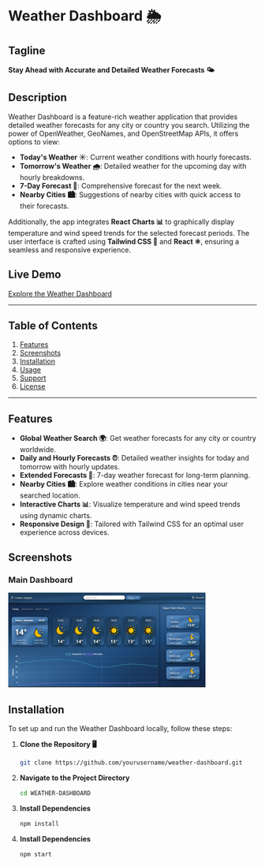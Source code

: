 # Weather Dashboard 🌦️

## Tagline

**Stay Ahead with Accurate and Detailed Weather Forecasts 🌤️**

## Description

Weather Dashboard is a feature-rich weather application that provides detailed weather forecasts for any city or country you search. Utilizing the power of OpenWeather, GeoNames, and OpenStreetMap APIs, it offers options to view:

- **Today's Weather ☀️**: Current weather conditions with hourly forecasts.
- **Tomorrow's Weather 🌧️**: Detailed weather for the upcoming day with hourly breakdowns.
- **7-Day Forecast 📅**: Comprehensive forecast for the next week.
- **Nearby Cities 🏙️**: Suggestions of nearby cities with quick access to their forecasts.

Additionally, the app integrates **React Charts 📊** to graphically display temperature and wind speed trends for the selected forecast periods. The user interface is crafted using **Tailwind CSS 🎨** and **React ⚛️**, ensuring a seamless and responsive experience.

## Live Demo

[Explore the Weather Dashboard](https://weather-dashboard-pi-five.vercel.app/)

---

## Table of Contents

1. [Features](#features)
2. [Screenshots](#screenshots)
3. [Installation](#installation)
4. [Usage](#usage)
5. [Support](#support)
6. [License](#license)

---

## Features

- **Global Weather Search 🌍**: Get weather forecasts for any city or country worldwide.
- **Daily and Hourly Forecasts ⏰**: Detailed weather insights for today and tomorrow with hourly updates.
- **Extended Forecasts 📅**: 7-day weather forecast for long-term planning.
- **Nearby Cities 🏙️**: Explore weather conditions in cities near your searched location.
- **Interactive Charts 📊**: Visualize temperature and wind speed trends using dynamic charts.
- **Responsive Design 📱**: Tailored with Tailwind CSS for an optimal user experience across devices.

## Screenshots

### Main Dashboard

<img src="./src/assets/img/screenshots/main.png" alt="Main Dashboard" width="400">

## Installation

To set up and run the Weather Dashboard locally, follow these steps:

1. **Clone the Repository 🖥️**
   ```bash
   git clone https://github.com/yourusername/weather-dashboard.git
   ```
2. **Navigate to the Project Directory**

   ```bash
   cd WEATHER-DASHBOARD
   ```

3. **Install Dependencies**
   ```bash
   npm install
   ```
4. **Install Dependencies**

   ```bash
   npm start
   ```
